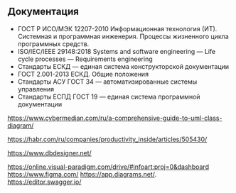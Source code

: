 ## **Документация**

* ГОСТ Р ИСО/МЭК 12207-2010 Информационная технология (ИТ). Системная и программная инженерия. Процессы жизненного цикла программных средств.
* ISO/IEC/IEEE 29148:2018 Systems and software engineering — Life cycle processes — Requirements engineering
* Стандарты ЕСКД — единая система конструкторской документации
* ГОСТ 2.001-2013 ЕСКД. Общие положения
* Стандарты АСУ ГОСТ 34 — автоматизированные системы управления
* Стандарты ЕСПД ГОСТ 19 — единая система программной документации


https://www.cybermedian.com/ru/a-comprehensive-guide-to-uml-class-diagram/

https://habr.com/ru/companies/productivity_inside/articles/505430/

https://www.dbdesigner.net/

https://online.visual-paradigm.com/drive/#infoart:proj=0&dashboard
https://www.figma.com/
https://app.diagrams.net/.
https://editor.swagger.io/